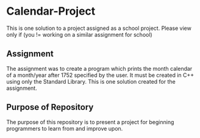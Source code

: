 # Calendar-Project
This is one solution to a project assigned as a school project. Please view only if (you != working on a similar assignment for school) 

## Assignment
The assignment was to create a program which prints the month calendar of a month/year after 1752 specified by the user. It must be created in C++ using only the Standard Library. This is one solution created for the assignment.

## Purpose of Repository
The purpose of this repository is to present a project for beginning programmers to learn from and improve upon.

